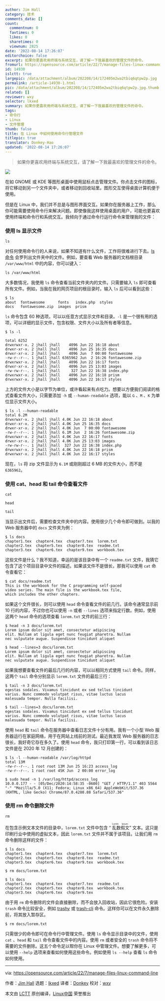 ```yaml
---
author: Jim Hall
category: 技术
comments_data: []
count:
  commentnum: 0
  favtimes: 0
  likes: 0
  sharetimes: 0
  viewnum: 2825
date: '2022-08-14 17:26:07'
editorchoice: false
excerpt: 如果你更喜欢用终端与系统交互，请了解一下我最喜欢的管理文件的命令。
fromurl: https://opensource.com/article/22/7/manage-files-linux-command-line
id: 14930
islctt: true
largepic: /data/attachment/album/202208/14/172405m2wa2tbiq6qtpw2p.jpg
permalink: /article-14930-1.html
pic: /data/attachment/album/202208/14/172405m2wa2tbiq6qtpw2p.jpg.thumb.jpg
related: []
reviewer: wxy
selector: lkxed
summary: 如果你更喜欢用终端与系统交互，请了解一下我最喜欢的管理文件的命令。
tags:
- 命令行
- Linux
- 文件管理
thumb: false
title: 在 Linux 中如何使用命令行管理文件
titlepic: true
translator: Donkey-Hao
updated: '2022-08-14 17:26:07'
---
```



> 
> 如果你更喜欢用终端与系统交互，请了解一下我最喜欢的管理文件的命令。
> 
> 
> 


![](/data/attachment/album/202208/14/172405m2wa2tbiq6qtpw2p.jpg)


在如 GNOME 或 KDE 等图形桌面中使用鼠标点击管理文件。你点击文件的图标，将它移动到另一个文件夹中，或者移动到回收站里。图形交互使得桌面计算机便于使用。


但是在 Linux 中，我们并不总是与图形界面交互。如果你在服务器上工作，那么你可能需要使用命令行来解决问题。即使像我这样使用桌面的用户，可能也更喜欢使用终端和命令行和系统交互。我倾向于通过命令行运行命令来管理我的文件：


### 使用 ls 显示文件



```
ls

```

对任何使用命令行的人来说，如果不知道有什么文件，工作将很难进行下去。[ls 命令](https://opensource.com/article/19/7/master-ls-command) 会罗列出文件夹中的文件。例如，要查看 Web 服务器的文档根目录 `/var/www/html` 中的内容，你可以键入：



```
ls /var/www/html

```

大多数情况，我使用 `ls` 命令查看当前文件夹内的文件。只需要输入 `ls` 即可查看所有文件。例如，当我在我的网页项目的根目录时，输入 `ls` 后可以看到这些：



```
$ ls
about  fontawesome      fonts   index.php  styles
docs   fontawesome.zip  images  prism

```

`ls` 命令包含 60 种选项，可以以任意方式显示文件和目录。`-l` 是一个很有用的选项，可以详细的显示文件，包含权限、文件大小以及所有者等信息。



```
$ ls -l

total 6252
drwxrwxr-x. 2 jhall jhall    4096 Jun 22 16:18 about
drwxr-xr-x. 2 jhall jhall    4096 Jun 25 16:35 docs
drwxr-xr-x. 2 jhall jhall    4096 Jun  7 00:00 fontawesome
-rw-r--r--. 1 jhall jhall 6365962 Jun  2 16:26 fontawesome.zip
drwxrwxr-x. 2 jhall jhall    4096 Jun 22 16:17 fonts
drwxr-xr-x. 2 jhall jhall    4096 Jun 25 13:03 images
-rw-rw-r--. 1 jhall jhall     327 Jun 22 16:38 index.php
drwxrwxr-x. 2 jhall jhall    4096 Jun 22 16:18 prism
drwxrwxr-x. 2 jhall jhall    4096 Jun 22 16:17 styles

```

上方的文件大小是以字节为单位，或许看起来有点吃力。想要以方便我们阅读的格式查看文件大小，只需要添加 `-h` 或 `--human-readable` 选项，能以 `G` 、`M` 、`K` 为单位显示文件大小。



```
$ ls -l --human-readable
total 6.2M
drwxrwxr-x. 2 jhall jhall 4.0K Jun 22 16:18 about
drwxr-xr-x. 2 jhall jhall 4.0K Jun 25 16:35 docs
drwxr-xr-x. 2 jhall jhall 4.0K Jun  7 00:00 fontawesome
-rw-r--r--. 1 jhall jhall 6.1M Jun  2 16:26 fontawesome.zip
drwxrwxr-x. 2 jhall jhall 4.0K Jun 22 16:17 fonts
drwxr-xr-x. 2 jhall jhall 4.0K Jun 25 13:03 images
-rw-rw-r--. 1 jhall jhall  327 Jun 22 16:38 index.php
drwxrwxr-x. 2 jhall jhall 4.0K Jun 22 16:18 prism
drwxrwxr-x. 2 jhall jhall 4.0K Jun 22 16:17 styles

```

现在，`ls` 将 zip 文件显示为 `6.1M` 或刚刚超过 6 MB 的文件大小，而不是 `6365962`。


### 使用 cat、head 和 tail 命令查看文件



```
cat

```


```
head

```


```
tail

```

当显示出文件后，需要检查文件夹中的内容。使用很少几个命令即可做到。以我的 Web 服务器中的 `docs` 文件夹为例：



```
$ ls docs
chapter1.tex  chapter4.tex  chapter7.tex  lorem.txt
chapter2.tex  chapter5.tex  chapter8.tex  readme.txt
chapter3.tex  chapter6.tex  chapter9.tex  workbook.tex

```

这些文件是什么？我不知道，幸运的是该目录中有一个 `readme.txt` 文件，我猜它包含了这个项目目录中文件的描述。如果该文件不是很长，那我可以使用 `cat` 命令查看它：



```
$ cat docs/readme.txt 
This is the workbook for the C programming self-paced
video series. The main file is the workbook.tex file,
which includes the other chapters.

```

如果这个文件很长，则可以使用 `head` 命令查看文件的前几行。该命令通常显示前 10 行的内容，不过你也可以使用 `-n` 或者 `--lines` 选项来指定行数。例如，使用这两个 `head` 命令的选项查看 `lorem.txt` 文件的前三行：



```
$ head -n 3 docs/lorem.txt 
Lorem ipsum dolor sit amet, consectetur adipiscing
elit. Nullam at ligula eget nunc feugiat pharetra. Nullam
nec vulputate augue. Suspendisse tincidunt aliquet

$ head --lines=3 docs/lorem.txt 
Lorem ipsum dolor sit amet, consectetur adipiscing
elit. Nullam at ligula eget nunc feugiat pharetra. Nullam
nec vulputate augue. Suspendisse tincidunt aliquet

```

如果我想要查看文件的最后几行的内容，可以以相同方式使用 `tail` 命令。同样，这两个 `tail` 命令分别显示 `lorem.txt` 文件的最后三行：



```
$ tail -n 3 docs/lorem.txt 
egestas sodales. Vivamus tincidunt ex sed tellus tincidunt
varius. Nunc commodo volutpat risus, vitae luctus lacus
malesuada tempor. Nulla facilisi.

$ tail --lines=3 docs/lorem.txt 
egestas sodales. Vivamus tincidunt ex sed tellus tincidunt
varius. Nunc commodo volutpat risus, vitae luctus lacus
malesuada tempor. Nulla facilisi.

```

使用 `head` 和 `tail` 命令在服务器中查看日志文件十分有用。我有一个小型 Web 服务器运行在家庭网络，用于在网站上线前的测试。最近我发现 Web 服务器的日志很长，我好奇它存在多久了。使用 `head` 命令，我只打印第一行，可以看到该日志文件是在 2020 年 12 月创建的：



```
$ ls -l --human-readable /var/log/httpd
total 13M
-rw-r--r--. 1 root root 13M Jun 25 16:23 access_log
-rw-r--r--. 1 root root 45K Jun  2 00:00 error_log

$ sudo head -n 1 /var/log/httpd/access_log
10.0.0.177 - - [05/Dec/2020:14:58:35 -0600] "GET / HTTP/1.1" 403 5564 "-" "Mozilla/5.0 (X11; Fedora; Linux x86_64) AppleWebKit/537.36 (KHTML, like Gecko) Chrome/87.0.4280.88 Safari/537.36"

```

### 使用 rm 命令删除文件



```
rm

```

在包含示例文本文件的目录中，`lorem.txt` 文件中包含 “<ruby> 乱数假文 <rt>  Lorem Ipsum </rt></ruby>” 文本。这只是印刷行业中使用的虚拟文本，因此 `lorem.txt` 文件并不属于该项目。让我们用 `rm` 命令删除这样的文件：



```
$ ls docs
chapter1.tex  chapter4.tex  chapter7.tex  lorem.txt
chapter2.tex  chapter5.tex  chapter8.tex  readme.txt
chapter3.tex  chapter6.tex  chapter9.tex  workbook.tex

$ rm docs/lorem.txt 

$ ls docs
chapter1.tex  chapter4.tex  chapter7.tex  readme.txt
chapter2.tex  chapter5.tex  chapter8.tex  workbook.tex
chapter3.tex  chapter6.tex  chapter9.tex

```

由于用 `rm` 命令删除的文件会直接删除，而不会放入回收站，因此它很危险。安装 `trash` 命令比较安全，例如 [trashy](https://gitlab.com/trashy/trashy) 或 [trash-cli](https://github.com/andreafrancia/trash-cli) 命令。这样你可以在文件永久删除前，将其放入暂存区。



```
$ rm docs/lorem.txt

```

只需很少的命令即可在命令行中管理文件。使用 `ls` 命令显示目录中的文件，使用 `cat` 、`head` 和 `tail` 命令查看文件中的内容。使用 `rm` 或者安全的 `trash` 命令将不需要的文件删除。这五个命令足以帮你在 Linux 中管理文件。想要了解更多，可以使用 `--help` 选项来查看如何使用这些命令。例如使用 `ls --help` 查看 `ls` 命令如何使用。




---


via: <https://opensource.com/article/22/7/manage-files-linux-command-line>


作者：[Jim Hall](https://opensource.com/users/jim-hall) 选题：[lkxed](https://github.com/lkxed) 译者：[Donkey](https://github.com/Donkey-Hao) 校对：[wxy](https://github.com/wxy)


本文由 [LCTT](https://github.com/LCTT/TranslateProject) 原创编译，[Linux中国](https://linux.cn/) 荣誉推出